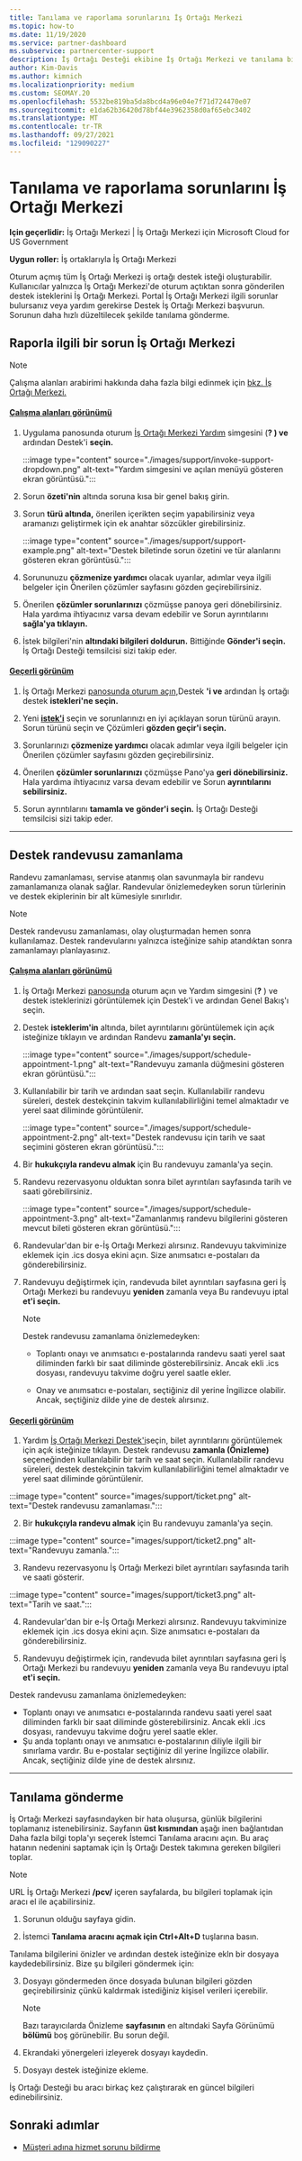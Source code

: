 ```yaml
---
title: Tanılama ve raporlama sorunlarını İş Ortağı Merkezi
ms.topic: how-to
ms.date: 11/19/2020
ms.service: partner-dashboard
ms.subservice: partnercenter-support
description: İş Ortağı Desteği ekibine İş Ortağı Merkezi ve tanılama bilgilerini toplama hakkında bilgi edinebilirsiniz.
author: Kim-Davis
ms.author: kimnich
ms.localizationpriority: medium
ms.custom: SEOMAY.20
ms.openlocfilehash: 5532be819ba5da8bcd4a96e04e7f71d724470e07
ms.sourcegitcommit: e1da62b36420d78bf44e3962358d0af65ebc3402
ms.translationtype: MT
ms.contentlocale: tr-TR
ms.lasthandoff: 09/27/2021
ms.locfileid: "129090227"
---
```

# <a name="collecting-diagnostics-and-reporting-problems-in-partner-center"></a>Tanılama ve raporlama sorunlarını İş Ortağı Merkezi

**Için geçerlidir:** İş Ortağı Merkezi | İş Ortağı Merkezi için Microsoft Cloud for US Government

**Uygun roller:** İş ortaklarıyla İş Ortağı Merkezi

Oturum açmış tüm İş Ortağı Merkezi iş ortağı destek isteği oluşturabilir. Kullanıcılar yalnızca İş Ortağı Merkezi'de oturum açtıktan sonra gönderilen destek isteklerini İş Ortağı Merkezi.
Portal İş Ortağı Merkezi ilgili sorunlar bulursanız veya yardım gerekirse Destek İş Ortağı Merkezi başvurun. Sorunun daha hızlı düzeltilecek şekilde tanılama gönderme. 

## <a name="report-a-problem-with-the-partner-center"></a>Raporla ilgili bir sorun İş Ortağı Merkezi

> [!NOTE]
> Çalışma alanları arabirimi hakkında daha fazla bilgi edinmek için [bkz. İş Ortağı Merkezi.](get-around-partner-center.md#turn-workspaces-on-and-off)

#### <a name="workspaces-view"></a>[Çalışma alanları görünümü](#tab/workspaces-view)

1. Uygulama panosunda oturum [İş Ortağı Merkezi Yardım](https://partner.microsoft.com/dashboard) simgesini (**? ) ve** ardından Destek'i **seçin.**

    :::image type="content" source="./images/support/invoke-support-dropdown.png" alt-text="Yardım simgesini ve açılan menüyü gösteren ekran görüntüsü.":::

2. Sorun **özeti'nin** altında soruna kısa bir genel bakış girin.

3. Sorun **türü altında,** önerilen içerikten seçim yapabilirsiniz veya aramanızı geliştirmek için ek anahtar sözcükler girebilirsiniz.

    :::image type="content" source="./images/support/support-example.png" alt-text="Destek biletinde sorun özetini ve tür alanlarını gösteren ekran görüntüsü.":::

4. Sorununuzu **çözmenize yardımcı** olacak uyarılar, adımlar veya ilgili belgeler için Önerilen çözümler sayfasını gözden geçirebilirsiniz.

5. Önerilen **çözümler sorunlarınızı** çözmüşse panoya geri dönebilirsiniz. Hala yardıma ihtiyacınız varsa devam edebilir ve Sorun ayrıntılarını **sağla'ya tıklayın.**

6. İstek bilgileri'nin **altındaki bilgileri doldurun.** Bittiğinde **Gönder'i seçin.** İş Ortağı Desteği temsilcisi sizi takip eder.

#### <a name="current-view"></a>[Geçerli görünüm](#tab/current-view)

1. İş Ortağı Merkezi [panosunda oturum açın,](https://partner.microsoft.com/dashboard)Destek **'i ve** ardından İş ortağı destek **istekleri'ne seçin.**

2. Yeni **[istek'i](https://partner.microsoft.com/dashboard/support/servicerequests/create)** seçin ve sorunlarınızı en iyi açıklayan sorun türünü arayın. Sorun türünü seçin ve Çözümleri **gözden geçir'i seçin.**

3. Sorunlarınızı **çözmenize yardımcı** olacak adımlar veya ilgili belgeler için Önerilen çözümler sayfasını gözden geçirebilirsiniz.

4. Önerilen **çözümler sorunlarınızı** çözmüşse Pano'ya **geri dönebilirsiniz.** Hala yardıma ihtiyacınız varsa devam edebilir ve Sorun **ayrıntılarını sebilirsiniz.**

5. Sorun ayrıntılarını **tamamla ve** **gönder'i seçin.** İş Ortağı Desteği temsilcisi sizi takip eder.

* * *

## <a name="schedule-a-support-appointment"></a>Destek randevusu zamanlama

Randevu zamanlaması, servise atanmış olan savunmayla bir randevu zamanlamanıza olanak sağlar.  Randevular önizlemedeyken sorun türlerinin ve destek ekiplerinin bir alt kümesiyle sınırlıdır.  

   > [!NOTE]
   > Destek randevusu zamanlaması, olay oluşturmadan hemen sonra kullanılamaz. Destek randevularını yalnızca isteğinize sahip atandıktan sonra zamanlamayı planlayasınız.

#### <a name="workspaces-view"></a>[Çalışma alanları görünümü](#tab/workspaces-view)

1. İş Ortağı Merkezi [panosunda](https://partner.microsoft.com/dashboard) oturum açın ve Yardım simgesini (**?** ) ve  destek isteklerinizi görüntülemek için Destek'i ve ardından Genel Bakış'ı seçin.

2. Destek **isteklerim'in** altında, bilet ayrıntılarını görüntülemek için açık isteğinize tıklayın ve ardından Randevu **zamanla'yı seçin.**

    :::image type="content" source="./images/support/schedule-appointment-1.png" alt-text="Randevuyu zamanla düğmesini gösteren ekran görüntüsü.":::

3. Kullanılabilir bir tarih ve ardından saat seçin. Kullanılabilir randevu süreleri, destek destekçinin takvim kullanılabilirliğini temel almaktadır ve yerel saat diliminde görüntülenir.

    :::image type="content" source="./images/support/schedule-appointment-2.png" alt-text="Destek randevusu için tarih ve saat seçimini gösteren ekran görüntüsü.":::

4. Bir **hukukçıyla randevu almak** için Bu randevuyu zamanla'ya seçin.

5. Randevu rezervasyonu olduktan sonra bilet ayrıntıları sayfasında tarih ve saati görebilirsiniz.

    :::image type="content" source="./images/support/schedule-appointment-3.png" alt-text="Zamanlanmış randevu bilgilerini gösteren mevcut bileti gösteren ekran görüntüsü.":::

6. Randevular'dan bir e-İş Ortağı Merkezi alırsınız. Randevuyu takviminize eklemek için .ics dosya ekini açın. Size anımsatıcı e-postaları da gönderebilirsiniz.

7. Randevuyu değiştirmek için, randevuda bilet ayrıntıları sayfasına geri İş Ortağı Merkezi bu randevuyu **yeniden** zamanla veya Bu randevuyu iptal **et'i seçin.** 

    > [!NOTE]
    > Destek randevusu zamanlama önizlemedeyken:
    >
    > - Toplantı onayı ve anımsatıcı e-postalarında randevu saati yerel saat diliminden farklı bir saat diliminde gösterebilirsiniz. Ancak ekli .ics dosyası, randevuyu takvime doğru yerel saatle ekler.
    >
    > - Onay ve anımsatıcı e-postaları, seçtiğiniz dil yerine İngilizce olabilir. Ancak, seçtiğiniz dilde yine de destek alırsınız.

#### <a name="current-view"></a>[Geçerli görünüm](#tab/current-view)

1. Yardım [İş Ortağı Merkezi Destek'i](https://partner.microsoft.com/dashboard/support/servicerequests)seçin, bilet ayrıntılarını görüntülemek için açık isteğinize tıklayın. Destek randevusu **zamanla (Önizleme)** seçeneğinden kullanılabilir bir tarih ve saat seçin. Kullanılabilir randevu süreleri, destek destekçinin takvim kullanılabilirliğini temel almaktadır ve yerel saat diliminde görüntülenir.

:::image type="content" source="images/support/ticket.png" alt-text="Destek randevusu zamanlaması.":::

2. Bir **hukukçıyla randevu almak** için Bu randevuyu zamanla'ya seçin.

:::image type="content" source="images/support/ticket2.png" alt-text="Randevuyu zamanla.":::

3. Randevu rezervasyonu İş Ortağı Merkezi bilet ayrıntıları sayfasında tarih ve saati gösterir.

:::image type="content" source="images/support/ticket3.png" alt-text="Tarih ve saat.":::

4.  Randevular'dan bir e-İş Ortağı Merkezi alırsınız. Randevuyu takviminize eklemek için .ics dosya ekini açın. Size anımsatıcı e-postaları da gönderebilirsiniz.

5.  Randevuyu değiştirmek için, randevuda bilet ayrıntıları sayfasına geri İş Ortağı Merkezi bu randevuyu **yeniden** zamanla veya Bu randevuyu iptal **et'i seçin.**

Destek randevusu zamanlama önizlemedeyken:
- Toplantı onayı ve anımsatıcı e-postalarında randevu saati yerel saat diliminden farklı bir saat diliminde gösterebilirsiniz.  Ancak ekli .ics dosyası, randevuyu takvime doğru yerel saatle ekler. 
- Şu anda toplantı onayı ve anımsatıcı e-postalarının diliyle ilgili bir sınırlama vardır.  Bu e-postalar seçtiğiniz dil yerine İngilizce olabilir.  Ancak, seçtiğiniz dilde yine de destek alırsınız.

* * *

## <a name="send-diagnostics"></a>Tanılama gönderme

İş Ortağı Merkezi sayfasındayken bir hata oluşursa, günlük bilgilerini toplamanız istenebilirsiniz. Sayfanın **üst kısmından** aşağı inen bağlantıdan Daha fazla bilgi topla'yı seçerek İstemci Tanılama aracını açın. Bu araç hatanın nedenini saptamak için İş Ortağı Destek takımına gereken bilgileri toplar.

> [!NOTE]
> URL İş Ortağı Merkezi **/pcv/** içeren sayfalarda, bu bilgileri toplamak için aracı el ile açabilirsiniz.

1. Sorunun olduğu sayfaya gidin.

2. İstemci **Tanılama aracını açmak için Ctrl+Alt+D** tuşlarına basın.

Tanılama bilgilerini önizler ve ardından destek isteğinize ekln bir dosyaya kaydedebilirsiniz. Bize şu bilgileri göndermek için:

3. Dosyayı göndermeden önce dosyada bulunan bilgileri gözden geçirebilirsiniz çünkü kaldırmak istediğiniz kişisel verileri içerebilir.

   > [!NOTE]
    >Bazı tarayıcılarda Önizleme **sayfasının** en altındaki Sayfa Görünümü **bölümü** boş görünebilir. Bu sorun değil.

4. Ekrandaki yönergeleri izleyerek dosyayı kaydedin.

5. Dosyayı destek isteğinize ekleme.

İş Ortağı Desteği bu aracı birkaç kez çalıştırarak en güncel bilgileri edinebilirsiniz.

## <a name="next-steps"></a>Sonraki adımlar

- [Müşteri adına hizmet sorunu bildirme](report-problems-on-behalf-of-a-customer.md)
